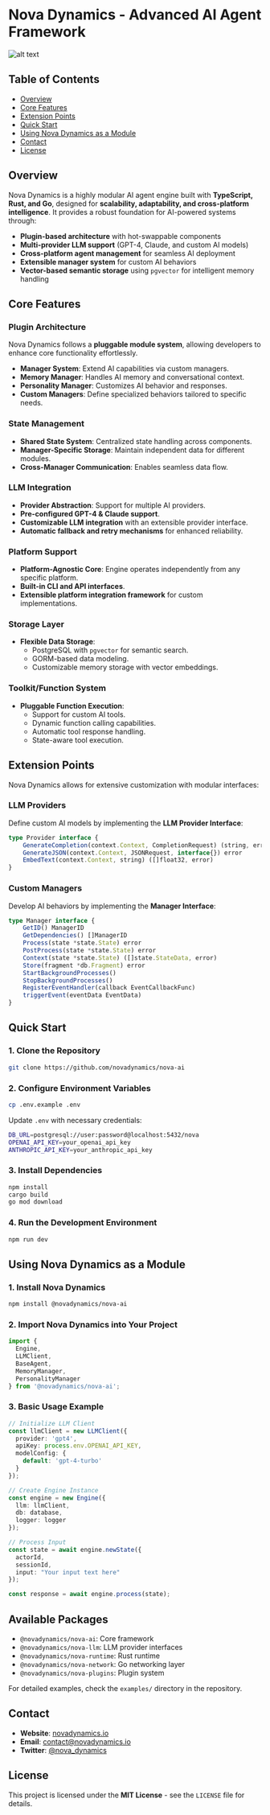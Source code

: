 # Nova Dynamics - Advanced AI Agent Framework
![alt text](Banner.png)
## Table of Contents
- [Overview](#overview)
- [Core Features](#core-features)
- [Extension Points](#extension-points)
- [Quick Start](#quick-start)
- [Using Nova Dynamics as a Module](#using-nova-dynamics-as-a-module)
- [Contact](#contact)
- [License](#license)

## Overview
Nova Dynamics is a highly modular AI agent engine built with **TypeScript, Rust, and Go**, designed for **scalability, adaptability, and cross-platform intelligence**. It provides a robust foundation for AI-powered systems through:

- **Plugin-based architecture** with hot-swappable components
- **Multi-provider LLM support** (GPT-4, Claude, and custom AI models)
- **Cross-platform agent management** for seamless AI deployment
- **Extensible manager system** for custom AI behaviors
- **Vector-based semantic storage** using `pgvector` for intelligent memory handling

## Core Features

### Plugin Architecture
Nova Dynamics follows a **pluggable module system**, allowing developers to enhance core functionality effortlessly.

- **Manager System**: Extend AI capabilities via custom managers.
- **Memory Manager**: Handles AI memory and conversational context.
- **Personality Manager**: Customizes AI behavior and responses.
- **Custom Managers**: Define specialized behaviors tailored to specific needs.

### State Management
- **Shared State System**: Centralized state handling across components.
- **Manager-Specific Storage**: Maintain independent data for different modules.
- **Cross-Manager Communication**: Enables seamless data flow.

### LLM Integration
- **Provider Abstraction**: Support for multiple AI providers.
- **Pre-configured GPT-4 & Claude support**.
- **Customizable LLM integration** with an extensible provider interface.
- **Automatic fallback and retry mechanisms** for enhanced reliability.

### Platform Support
- **Platform-Agnostic Core**: Engine operates independently from any specific platform.
- **Built-in CLI and API interfaces**.
- **Extensible platform integration framework** for custom implementations.

### Storage Layer
- **Flexible Data Storage**:
  - PostgreSQL with `pgvector` for semantic search.
  - GORM-based data modeling.
  - Customizable memory storage with vector embeddings.

### Toolkit/Function System
- **Pluggable Function Execution**:
  - Support for custom AI tools.
  - Dynamic function calling capabilities.
  - Automatic tool response handling.
  - State-aware tool execution.

## Extension Points
Nova Dynamics allows for extensive customization with modular interfaces:

### LLM Providers
Define custom AI models by implementing the **LLM Provider Interface**:
```typescript
type Provider interface {
    GenerateCompletion(context.Context, CompletionRequest) (string, error)
    GenerateJSON(context.Context, JSONRequest, interface{}) error
    EmbedText(context.Context, string) ([]float32, error)
}
```

### Custom Managers
Develop AI behaviors by implementing the **Manager Interface**:
```typescript
type Manager interface {
    GetID() ManagerID
    GetDependencies() []ManagerID
    Process(state *state.State) error
    PostProcess(state *state.State) error
    Context(state *state.State) ([]state.StateData, error)
    Store(fragment *db.Fragment) error
    StartBackgroundProcesses()
    StopBackgroundProcesses()
    RegisterEventHandler(callback EventCallbackFunc)
    triggerEvent(eventData EventData)
}
```

## Quick Start
### 1. Clone the Repository
```sh
git clone https://github.com/novadynamics/nova-ai
```

### 2. Configure Environment Variables
```sh
cp .env.example .env
```
Update `.env` with necessary credentials:
```sh
DB_URL=postgresql://user:password@localhost:5432/nova
OPENAI_API_KEY=your_openai_api_key
ANTHROPIC_API_KEY=your_anthropic_api_key
```

### 3. Install Dependencies
```sh
npm install
cargo build
go mod download
```

### 4. Run the Development Environment
```sh
npm run dev
```

## Using Nova Dynamics as a Module

### 1. Install Nova Dynamics
```sh
npm install @novadynamics/nova-ai
```

### 2. Import Nova Dynamics into Your Project
```typescript
import {
  Engine,
  LLMClient,
  BaseAgent,
  MemoryManager,
  PersonalityManager
} from '@novadynamics/nova-ai';
```

### 3. Basic Usage Example
```typescript
// Initialize LLM Client
const llmClient = new LLMClient({
  provider: 'gpt4',
  apiKey: process.env.OPENAI_API_KEY,
  modelConfig: {
    default: 'gpt-4-turbo'
  }
});

// Create Engine Instance
const engine = new Engine({
  llm: llmClient,
  db: database,
  logger: logger
});

// Process Input
const state = await engine.newState({
  actorId,
  sessionId,
  input: "Your input text here"
});

const response = await engine.process(state);
```

## Available Packages
- `@novadynamics/nova-ai`: Core framework
- `@novadynamics/nova-llm`: LLM provider interfaces
- `@novadynamics/nova-runtime`: Rust runtime
- `@novadynamics/nova-network`: Go networking layer
- `@novadynamics/nova-plugins`: Plugin system

For detailed examples, check the `examples/` directory in the repository.

## Contact
- **Website**: [novadynamics.io](https://novadynamics.io)
- **Email**: [contact@novadynamics.io](mailto:contact@novadynamics.io)
- **Twitter**: [@nova_dynamics](https://twitter.com/nova_dynamics)

## License
This project is licensed under the **MIT License** - see the `LICENSE` file for details.

